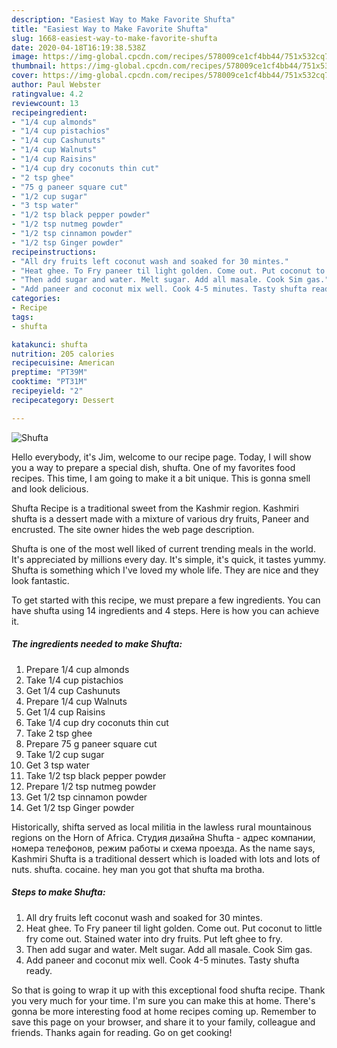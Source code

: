 ```yaml
---
description: "Easiest Way to Make Favorite Shufta"
title: "Easiest Way to Make Favorite Shufta"
slug: 1668-easiest-way-to-make-favorite-shufta
date: 2020-04-18T16:19:38.538Z
image: https://img-global.cpcdn.com/recipes/578009ce1cf4bb44/751x532cq70/shufta-recipe-main-photo.jpg
thumbnail: https://img-global.cpcdn.com/recipes/578009ce1cf4bb44/751x532cq70/shufta-recipe-main-photo.jpg
cover: https://img-global.cpcdn.com/recipes/578009ce1cf4bb44/751x532cq70/shufta-recipe-main-photo.jpg
author: Paul Webster
ratingvalue: 4.2
reviewcount: 13
recipeingredient:
- "1/4 cup almonds"
- "1/4 cup pistachios"
- "1/4 cup Cashunuts"
- "1/4 cup Walnuts"
- "1/4 cup Raisins"
- "1/4 cup dry coconuts thin cut"
- "2 tsp ghee"
- "75 g paneer square cut"
- "1/2 cup sugar"
- "3 tsp water"
- "1/2 tsp black pepper powder"
- "1/2 tsp nutmeg powder"
- "1/2 tsp cinnamon powder"
- "1/2 tsp Ginger powder"
recipeinstructions:
- "All dry fruits left coconut wash and soaked for 30 mintes."
- "Heat ghee. To Fry paneer til light golden. Come out. Put coconut to little fry come out. Stained water into dry fruits. Put left ghee to fry."
- "Then add sugar and water. Melt sugar. Add all masale. Cook Sim gas."
- "Add paneer and coconut mix well. Cook 4-5 minutes. Tasty shufta ready."
categories:
- Recipe
tags:
- shufta

katakunci: shufta 
nutrition: 205 calories
recipecuisine: American
preptime: "PT39M"
cooktime: "PT31M"
recipeyield: "2"
recipecategory: Dessert

---
```



![Shufta](https://img-global.cpcdn.com/recipes/578009ce1cf4bb44/751x532cq70/shufta-recipe-main-photo.jpg)

Hello everybody, it's Jim, welcome to our recipe page. Today, I will show you a way to prepare a special dish, shufta. One of my favorites food recipes. This time, I am going to make it a bit unique. This is gonna smell and look delicious.

Shufta Recipe is a traditional sweet from the Kashmir region. Kashmiri shufta is a dessert made with a mixture of various dry fruits, Paneer and encrusted. The site owner hides the web page description.

Shufta is one of the most well liked of current trending meals in the world. It's appreciated by millions every day. It's simple, it's quick, it tastes yummy. Shufta is something which I've loved my whole life. They are nice and they look fantastic.


To get started with this recipe, we must prepare a few ingredients. You can have shufta using 14 ingredients and 4 steps. Here is how you can achieve it.

<!--inarticleads1-->

##### The ingredients needed to make Shufta:

1. Prepare 1/4 cup almonds
1. Take 1/4 cup pistachios
1. Get 1/4 cup Cashunuts
1. Prepare 1/4 cup Walnuts
1. Get 1/4 cup Raisins
1. Take 1/4 cup dry coconuts thin cut
1. Take 2 tsp ghee
1. Prepare 75 g paneer square cut
1. Take 1/2 cup sugar
1. Get 3 tsp water
1. Take 1/2 tsp black pepper powder
1. Prepare 1/2 tsp nutmeg powder
1. Get 1/2 tsp cinnamon powder
1. Get 1/2 tsp Ginger powder


Historically, shifta served as local militia in the lawless rural mountainous regions on the Horn of Africa. Студия дизайна Shufta - адрес компании, номера телефонов, режим работы и схема проезда. As the name says, Kashmiri Shufta is a traditional dessert which is loaded with lots and lots of nuts. shufta. cocaine. hey man you got that shufta ma brotha. 

<!--inarticleads2-->

##### Steps to make Shufta:

1. All dry fruits left coconut wash and soaked for 30 mintes.
1. Heat ghee. To Fry paneer til light golden. Come out. Put coconut to little fry come out. Stained water into dry fruits. Put left ghee to fry.
1. Then add sugar and water. Melt sugar. Add all masale. Cook Sim gas.
1. Add paneer and coconut mix well. Cook 4-5 minutes. Tasty shufta ready.




So that is going to wrap it up with this exceptional food shufta recipe. Thank you very much for your time. I'm sure you can make this at home. There's gonna be more interesting food at home recipes coming up. Remember to save this page on your browser, and share it to your family, colleague and friends. Thanks again for reading. Go on get cooking!
